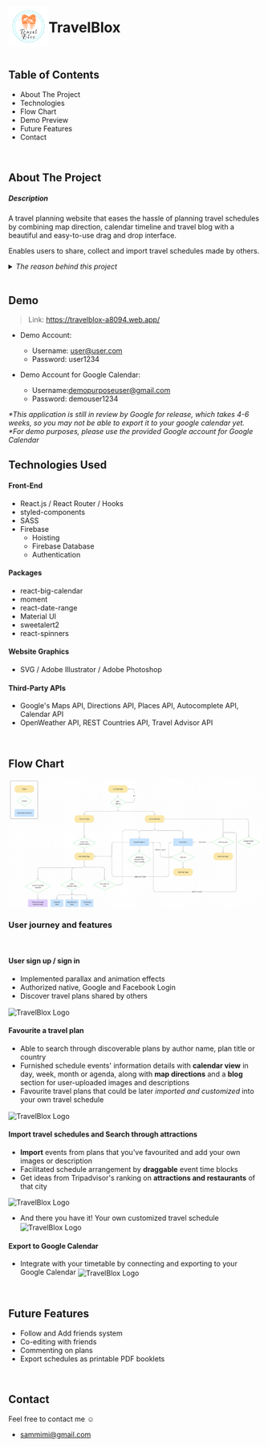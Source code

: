  <p></p>
  <img align="left"  alt="TravelBlox Logo" src="./src/images/main-logo-whitebg.png" width="80" >

# TravelBlox

<br />

## Table of Contents

- About The Project
- Technologies
- Flow Chart
- Demo Preview
- Future Features
- Contact

<br />

## About The Project

##### Description

A travel planning website that eases the hassle of planning travel schedules by combining map direction, calendar timeline and travel blog with a beautiful and easy-to-use drag and drop interface.

Enables users to share, collect and import travel schedules made by others.

<details> 
<summary><em> The reason behind this project </em></summary> 
<blockquote>
<p> Pandemic has stopped a lot of travel plans in the past few years. Recently locations around the world are beginning to open for travel, I think it's the perfect timing to build a travel planning website.  :wink: </p>

<p>
I've been planning my trips with spreadsheets and note-takers, in which I had to switch platforms between calendars, maps and a lot of times many personal travel blogs for planning ideas.

So here it is, **TravelBlox** that puts everything altogether :blush: :sparkling_heart:

 </p>
</blockquote>
</details>

<br />

## Demo

> Link: https://travelblox-a8094.web.app/

- Demo Account:

  - Username: user@user.com
  - Password: user1234

- Demo Account for Google Calendar:
  - Username:demopurposeuser@gmail.com
  - Password: demouser1234

<em>
*This application is still in review by Google for release, which takes 4-6 weeks, so you may not be able to export it to your google calendar yet.
<br>
*For demo purposes, please use the provided Google account for Google Calendar 
</em>

<br />

## Technologies Used

#### Front-End

- React.js / React Router / Hooks
- styled-components
- SASS
- Firebase
  - Hoisting
  - Firebase Database
  - Authentication

#### Packages

- react-big-calendar
- moment
- react-date-range
- Material UI
- sweetalert2
- react-spinners

#### Website Graphics

- SVG / Adobe Illustrator / Adobe Photoshop

#### Third-Party APIs

- Google's Maps API, Directions API, Places API, Autocomplete API, Calendar API
- OpenWeather API, REST Countries API, Travel Advisor API

<br />

## Flow Chart

<img align="center"  alt="Userflow Image" src="./read_me/userflow-image.png" >
<br />

### User journey and features

<br />

#### User sign up / sign in

- Implemented parallax and animation effects
- Authorized native, Google and Facebook Login
- Discover travel plans shared by others

 <img align="center"  alt="TravelBlox Logo" src="./read_me/login-optimized.gif" >

#### Favourite a travel plan

- Able to search through discoverable plans by author name, plan title or country
- Furnished schedule events' information details with **calendar view** in day, week, month or agenda, along with **map directions** and a **blog** section for user-uploaded images and descriptions
- Favourite travel plans that could be later <em>imported and customized</em> into your own travel schedule

 <img align="center"  alt="TravelBlox Logo" src="./read_me/discover-and-favourite-optimized.gif" >

#### Import travel schedules and Search through attractions

- **Import** events from plans that you've favourited and add your own images or description
- Facilitated schedule arrangement by **draggable** event time blocks
- Get ideas from Tripadvisor's ranking on **attractions and restaurants** of that city

<img align="center"  alt="TravelBlox Logo" src="./read_me/import-search-attraction-optimized.gif" >

- And there you have it! Your own customized travel schedule
  <img align="center"  alt="TravelBlox Logo" src="./read_me/check-static-after-import-optimized.gif" >

#### Export to Google Calendar

- Integrate with your timetable by connecting and exporting to your Google Calendar
  <img align="center"  alt="TravelBlox Logo" src="./read_me/export-to-calendar.gif" >

<br />

## Future Features

- Follow and Add friends system
- Co-editing with friends
- Commenting on plans
- Export schedules as printable PDF booklets

<br />

## Contact

Feel free to contact me :relaxed:

- sammimi@gmail.com
